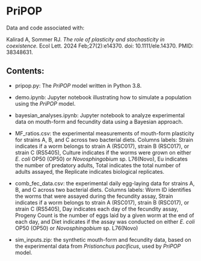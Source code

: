 # PriPOP

Data and code associated with:

Kalirad A, Sommer RJ. _The role of plasticity and stochasticity in coexistence._ Ecol Lett. 2024 Feb;27(2):e14370. doi: 10.1111/ele.14370. PMID: 38348631.

## Contents:

+ pripop.py: The _PriPOP_ model written in Python 3.8.

+ demo.ipynb: Jupyter notebook illustrating how to simulate a population using the _PriPOP_ model.

+ bayesian_analyses.ipynb: Jupyter notebook to analyze experimental data on mouth-form and fecundity data using a Bayesian approach.

+ MF_ratios.csv: the experimental measurements of mouth-form plasticity for strains A, B, and C across two bacterial diets. Columns labels: Strain indicates if a worm belongs to strain A (RSC017), strain B (RSC017), or strain C (RS5405), Culture indicates if the worms were grown on either _E. coli_ OP50 (OP50) or _Novosphingobium_ sp. L76(Novo), Eu indicates the number of predatory adults, Total indicates the total number of adults assayed, the Replicate indicates biological replicates.

+ comb_fec_data.csv: the experimental daily egg-laying data for strains A, B, and C across two bacterial diets. Columns labels: Worm ID identifies the worms that were assayed during the fecundity assay, Strain indicates if a worm belongs to strain A (RSC017), strain B (RSC017), or strain C (RS5405), Day indicates each day of the fecundity assay, Progeny Count is the number of eggs laid by a given worm at the end of each day, and Diet indicates if the assay was conducted on either _E. coli_ OP50 (OP50) or _Novosphingobium_ sp. L76(Novo)

+ sim_inputs.zip: the synthetic mouth-form and fecundity data, based on the experimental data from _Pristionchus pacificus_, used by _PriPOP_ model.
